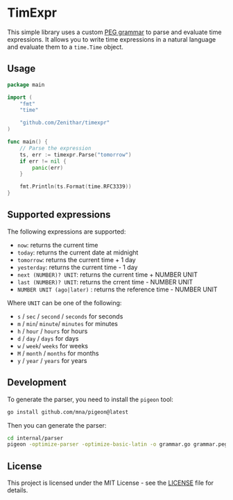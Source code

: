 # TimExpr 

This simple library uses a custom [PEG grammar](internal/parser/grammar.peg) to parse and evaluate time expressions.
It allows you to write time expressions in a natural language and evaluate them 
to a `time.Time` object.

## Usage

```go
package main

import (
    "fmt"
    "time"

    "github.com/Zenithar/timexpr"
)

func main() {
    // Parse the expression
    ts, err := timexpr.Parse("tomorrow")
    if err != nil {
        panic(err)
    }

    fmt.Println(ts.Format(time.RFC3339))
}
```

## Supported expressions

The following expressions are supported:

- `now`: returns the current time
- `today`: returns the current date at midnight
- `tomorrow`: returns the current time + 1 day
- `yesterday`: returns the current time - 1 day
- `next (NUMBER)? UNIT`: returns the current time + NUMBER UNIT 
- `last (NUMBER)? UNIT`: returns the crrent time - NUMBER UNIT
- `NUMBER UNIT (ago|later)` : returns the reference time - NUMBER UNIT

Where `UNIT` can be one of the following:

- `s` / `sec` / `second` / `seconds` for seconds
- `m` / `min`/ `minute`/ `minutes` for minutes
- `h` / `hour` / `hours` for hours
- `d` / `day` / `days` for days
- `w` / `week`/ `weeks` for weeks
- `M` / `month` / `months` for months
- `y` / `year` / `years` for years

## Development

To generate the parser, you need to install the `pigeon` tool:

```bash
go install github.com/mna/pigeon@latest
```

Then you can generate the parser:

```bash
cd internal/parser
pigeon -optimize-parser -optimize-basic-latin -o grammar.go grammar.peg
```

## License

This project is licensed under the MIT License - see the [LICENSE](LICENSE) file for details.
